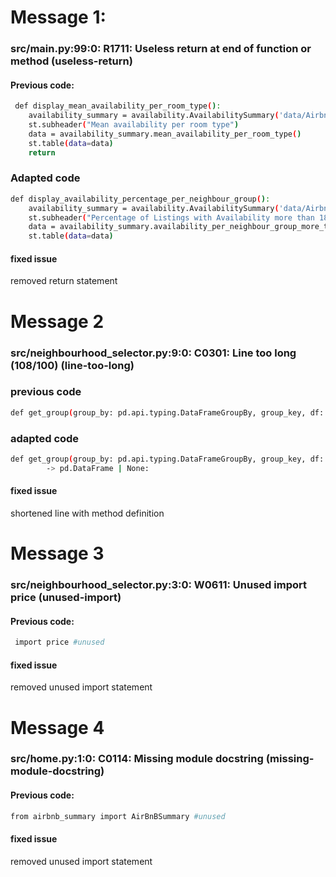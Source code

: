 # Message 1: 
### src/main.py:99:0: R1711: Useless return at end of function or method (useless-return)
#### Previous code: 
```bash
 def display_mean_availability_per_room_type():
    availability_summary = availability.AvailabilitySummary('data/Airbnb_Open_Data.csv')
    st.subheader("Mean availability per room type")
    data = availability_summary.mean_availability_per_room_type()
    st.table(data=data)
    return
```
### Adapted code

```bash 
def display_availability_percentage_per_neighbour_group():
    availability_summary = availability.AvailabilitySummary('data/Airbnb_Open_Data.csv')
    st.subheader("Percentage of Listings with Availability more than 180 days in future per neighbour group")
    data = availability_summary.availability_per_neighbour_group_more_than(180)
    st.table(data=data)
````
#### fixed issue 
removed return statement

# Message 2
### src/neighbourhood_selector.py:9:0: C0301: Line too long (108/100) (line-too-long)
### previous code
```bash
def get_group(group_by: pd.api.typing.DataFrameGroupBy, group_key, df: pd.DataFrame) -> pd.DataFrame | None:
```
### adapted code
```bash
def get_group(group_by: pd.api.typing.DataFrameGroupBy, group_key, df: pd.DataFrame) \
        -> pd.DataFrame | None:
```
#### fixed issue
shortened line with method definition

# Message 3

### src/neighbourhood_selector.py:3:0: W0611: Unused import price (unused-import)
#### Previous code: 
```bash
 import price #unused
```
#### fixed issue 
removed unused import statement

# Message 4
### src/home.py:1:0: C0114: Missing module docstring (missing-module-docstring)

#### Previous code: 
```bash
from airbnb_summary import AirBnBSummary #unused
```
#### fixed issue 
removed unused import statement
